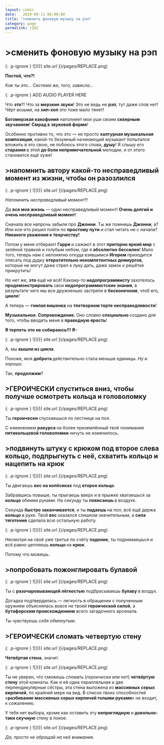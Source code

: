 ```yaml
---
layout: comic
date:   2019-09-11 00:00:00 
title: ">сменить фоновую музыку на рэп"
category: page
permalink: /202
---
```

# >сменить фоновую музыку на рэп

{: .p-ignore }
![]({{ site.url }}/pages/REPLACE.png)

<strong>Постой, что?!</strong>

<em>Как ты это… Система же, того, зависла…</em>

{: .p-ignore }
ADD AUDIO PLAYER HERE

Что <strong>это</strong>?! Что за <strong>мерзкие звуки</strong>! Это не ведь не <strong>рэп</strong>, тут даже слов нет! Чёрт возьми, на <strong>хип-хоп</strong> это тоже мало тянет!

<strong>Богомерзкая какофония</strong> наполняет мои уши своим <strong>скверным звучанием</strong>! <strong>Смрад в звуковой форме</strong>!

Особенно противно то, что это — не просто <strong>халтурная музыкальная композиция</strong>, какой-то безумный начинающий музыкант попытался вложить в это свою, не побоюсь этого слова, <strong>душу</strong>! Я слышу его <strong>старания </strong>в этой <strong>до боли непримечательной</strong> мелодии, и от этого становится ещё хуже!

## >напомнить автору какой-то несправедливый момент из жизни, чтобы он разозлился

{: .p-ignore }
![]({{ site.url }}/pages/REPLACE.png)

<em>Напомнить несправедливый момент?!</em>

Да <strong>вся моя жизнь</strong> — один несправедливый момент! <strong>Очень долгий и очень несправедливый момент</strong>!

Сначала все напрочь забыли про <strong>Джонни</strong>. Ты же помнишь <strong>Джонни</strong>, а? Или кое-кто решил пойти по <strong>простому пути</strong> и стал читать не с начала? <strong>Никакого уважения к творчеству!</strong>

Потом у меня отбирают <strong>Гарри </strong>и сажают в этот <strong>приторно яркий мир</strong> с зелёной травкой и голубым небом, где я <strong>абсолютно бессилен</strong>! Мало того, теперь нам с непонятно откуда взявшимся <strong>Игорем </strong>приходится плясать под дудку <strong>отвратительно некомпетентных демиургов</strong>, которые не могут даже стрел к луку дать, даже замок к решётке прикрутить!

Но нет же, <strong>это </strong>ещё не всё! Какому-то <strong>недопрограммисту </strong>захотелось <strong>продемонстрировать </strong>свои <strong>недопрограммистские знания</strong>, в результате чего мы все дружненько застряли в <strong>бесконечном</strong>, чтоб его, <strong>цикле</strong>!

А теперь — <strong>гнилая вишенка</strong> на <strong>тлетворном торте несправедливости</strong>!

<strong>Музыкальное. Сопровождение. </strong>Оно словно <strong>специально </strong>создано для того, чтобы вводить меня в <strong>праведную ярость</strong>! 

<strong>Я терпеть это не собираюсь!!! Я-</strong>

{: .p-ignore }
![]({{ site.url }}/pages/REPLACE.png)

А, мы <strong>вышли из цикла</strong>.

Похоже, моя <strong>доброта </strong>действительно стала меньше единицы. <em>Ну и хорошо.</em>

Так, <strong>продолжим</strong>?

## >ГЕРОИЧЕСКИ спуститься вниз, чтобы получше осмотреть кольца и головоломку

{: .p-ignore }
![]({{ site.url }}/pages/REPLACE.png)

Ты <strong>героически </strong>спускаешься по лестнице на пол.

С изменением <strong>ракурса </strong>на более приземлённый твоё понимание <strong>пятикольцевой головоломки</strong> ничуть не изменилось.

## >подвинуть штуку с крюком под второе слева кольцо, подпрыгнуть с неё, схватить кольцо и нацепить на крюк

{: .p-ignore }
![]({{ site.url }}/pages/REPLACE.png)

Ты двигаешь <strong>вес на колёсиках</strong> под <strong>второе кольцо</strong>.

Забравшись повыше, ты прыгаешь вверх и в прыжке хватаешься за <strong>кольцо </strong>обеими руками. На секунду ты <strong>повисаешь </strong>в воздухе.

Секунда <strong>быстро заканчивается</strong>, и ты <strong>падаешь </strong>на пол, всё ещё держа <strong>кольцо </strong>в руке. Твой <strong>вес </strong>оказался слишком значительным, а <strong>сила тяготения</strong> сделала всю остальную работу.

{: .p-ignore }
![]({{ site.url }}/pages/REPLACE.png)

Несмотря на своё уже третье по счёту <strong>падение</strong>, ты поднимаешься и всё равно цепляешь <strong>кольцо </strong>на <strong>крюк</strong>.

Потому что можешь.

## >попробовать пожонглировать булавой

{: .p-ignore }
![]({{ site.url }}/pages/REPLACE.png)

Ты с <strong>разочаровывающей лёгкостью</strong> подбрасываешь <strong>булаву </strong>в воздух.

Догадка подтвердилась — легкость в обращении с полученным оружием объяснялась вовсе не твоей <strong>героической силой</strong>, а <strong>бутафорским происхождением</strong> всего загадочного арсенала.

<em>Ты чувствуешь себя обманутым.</em>

## >ГЕРОИЧЕСКИ сломать четвертую стену

{: .p-ignore }
![]({{ site.url }}/pages/REPLACE.png)

<strong>Четвёртая стена</strong>, значит.

{: .p-ignore }
![]({{ site.url }}/pages/REPLACE.png)

Ты не уверен, что сможешь сломать (<em>героически или нет</em>) <strong>четвёртую стену</strong> этой комнаты. Как и её одна параллельная и две перпендикулярные сёстры, эта стена выложена из <strong>массивных серых кирпичей</strong>, по крайней мере на вид. В список твоих способностей «<strong>разбивание массивных серых кирпичей голыми руками</strong>» не входит, к сожалению.

У тебя нет выбора, кроме как оставить эту <strong>неприглядную </strong>и <strong>довольно-таки скучную</strong> стену в покое.

{: .p-ignore }
![]({{ site.url }}/pages/REPLACE.png)

<em>Да, просто не обращай на неё внимания.</em>

